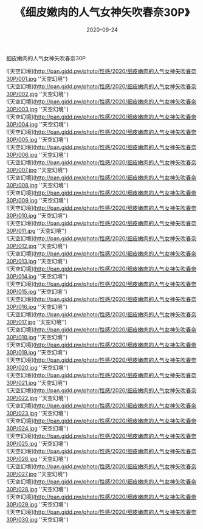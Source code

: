﻿---
layout: post
title:  《细皮嫩肉的人气女神矢吹春奈30P》
date:   2020-09-24
img: http://pan.gjdd.pw/photo/性感/2020/细皮嫩肉的人气女神矢吹春奈30P/000.jpg
categories: [美女, 性感, 泳衣]
---

细皮嫩肉的人气女神矢吹春奈30P



![天空幻境](http://pan.gjdd.pw/photo/性感/2020/细皮嫩肉的人气女神矢吹春奈30P/001.jpg ''天空幻境'') <br>
![天空幻境](http://pan.gjdd.pw/photo/性感/2020/细皮嫩肉的人气女神矢吹春奈30P/002.jpg ''天空幻境'') <br>
![天空幻境](http://pan.gjdd.pw/photo/性感/2020/细皮嫩肉的人气女神矢吹春奈30P/003.jpg ''天空幻境'') <br>
![天空幻境](http://pan.gjdd.pw/photo/性感/2020/细皮嫩肉的人气女神矢吹春奈30P/004.jpg ''天空幻境'') <br>
![天空幻境](http://pan.gjdd.pw/photo/性感/2020/细皮嫩肉的人气女神矢吹春奈30P/005.jpg ''天空幻境'') <br>
![天空幻境](http://pan.gjdd.pw/photo/性感/2020/细皮嫩肉的人气女神矢吹春奈30P/006.jpg ''天空幻境'') <br>
![天空幻境](http://pan.gjdd.pw/photo/性感/2020/细皮嫩肉的人气女神矢吹春奈30P/007.jpg ''天空幻境'') <br>
![天空幻境](http://pan.gjdd.pw/photo/性感/2020/细皮嫩肉的人气女神矢吹春奈30P/008.jpg ''天空幻境'') <br>
![天空幻境](http://pan.gjdd.pw/photo/性感/2020/细皮嫩肉的人气女神矢吹春奈30P/009.jpg ''天空幻境'') <br>
![天空幻境](http://pan.gjdd.pw/photo/性感/2020/细皮嫩肉的人气女神矢吹春奈30P/010.jpg ''天空幻境'') <br>
![天空幻境](http://pan.gjdd.pw/photo/性感/2020/细皮嫩肉的人气女神矢吹春奈30P/011.jpg ''天空幻境'') <br>
![天空幻境](http://pan.gjdd.pw/photo/性感/2020/细皮嫩肉的人气女神矢吹春奈30P/012.jpg ''天空幻境'') <br>
![天空幻境](http://pan.gjdd.pw/photo/性感/2020/细皮嫩肉的人气女神矢吹春奈30P/013.jpg ''天空幻境'') <br>
![天空幻境](http://pan.gjdd.pw/photo/性感/2020/细皮嫩肉的人气女神矢吹春奈30P/014.jpg ''天空幻境'') <br>
![天空幻境](http://pan.gjdd.pw/photo/性感/2020/细皮嫩肉的人气女神矢吹春奈30P/015.jpg ''天空幻境'') <br>
![天空幻境](http://pan.gjdd.pw/photo/性感/2020/细皮嫩肉的人气女神矢吹春奈30P/016.jpg ''天空幻境'') <br>
![天空幻境](http://pan.gjdd.pw/photo/性感/2020/细皮嫩肉的人气女神矢吹春奈30P/017.jpg ''天空幻境'') <br>
![天空幻境](http://pan.gjdd.pw/photo/性感/2020/细皮嫩肉的人气女神矢吹春奈30P/018.jpg ''天空幻境'') <br>
![天空幻境](http://pan.gjdd.pw/photo/性感/2020/细皮嫩肉的人气女神矢吹春奈30P/019.jpg ''天空幻境'') <br>
![天空幻境](http://pan.gjdd.pw/photo/性感/2020/细皮嫩肉的人气女神矢吹春奈30P/020.jpg ''天空幻境'') <br>
![天空幻境](http://pan.gjdd.pw/photo/性感/2020/细皮嫩肉的人气女神矢吹春奈30P/021.jpg ''天空幻境'') <br>
![天空幻境](http://pan.gjdd.pw/photo/性感/2020/细皮嫩肉的人气女神矢吹春奈30P/022.jpg ''天空幻境'') <br>
![天空幻境](http://pan.gjdd.pw/photo/性感/2020/细皮嫩肉的人气女神矢吹春奈30P/023.jpg ''天空幻境'') <br>
![天空幻境](http://pan.gjdd.pw/photo/性感/2020/细皮嫩肉的人气女神矢吹春奈30P/024.jpg ''天空幻境'') <br>
![天空幻境](http://pan.gjdd.pw/photo/性感/2020/细皮嫩肉的人气女神矢吹春奈30P/025.jpg ''天空幻境'') <br>
![天空幻境](http://pan.gjdd.pw/photo/性感/2020/细皮嫩肉的人气女神矢吹春奈30P/026.jpg ''天空幻境'') <br>
![天空幻境](http://pan.gjdd.pw/photo/性感/2020/细皮嫩肉的人气女神矢吹春奈30P/027.jpg ''天空幻境'') <br>
![天空幻境](http://pan.gjdd.pw/photo/性感/2020/细皮嫩肉的人气女神矢吹春奈30P/028.jpg ''天空幻境'') <br>
![天空幻境](http://pan.gjdd.pw/photo/性感/2020/细皮嫩肉的人气女神矢吹春奈30P/029.jpg ''天空幻境'') <br>
![天空幻境](http://pan.gjdd.pw/photo/性感/2020/细皮嫩肉的人气女神矢吹春奈30P/030.jpg ''天空幻境'') <br>